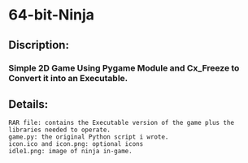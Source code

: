 # 64-bit-Ninja
## Discription: 
### Simple 2D Game Using Pygame Module and Cx_Freeze to Convert it into an Executable.

## Details:
	RAR file: contains the Executable version of the game plus the libraries needed to operate.
	game.py: the original Python script i wrote.
	icon.ico and icon.png: optional icons
	idle1.png: image of ninja in-game.
